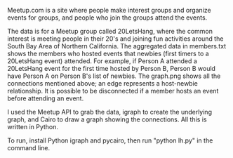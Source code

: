 Meetup.com is a site where people make interest groups and organize events for groups, and people who join the groups attend the events. <br>

The data is for a Meetup group called 20LetsHang, where the common interest is meeting people in their 20's and joining fun activities around the South Bay Area of Northern California. The aggregated data in members.txt shows the members who hosted events that newbies (first timers to a 20LetsHang event) attended. For example, if Person A attended a 20LetsHang event for the first time hosted by Person B, Person B would have Person A on Person B's list of newbies. The graph.png shows all the connections mentioned above; an edge represents a host-newbie relationship. It is possible to be disconnected if a member hosts an event before attending an event. <br>

I used the Meetup API to grab the data, igraph to create the underlying graph, and Cairo to draw a graph showing the connections. All this is written in Python.

To run, install Python igraph and pycairo, then run "python lh.py" in the command line.


